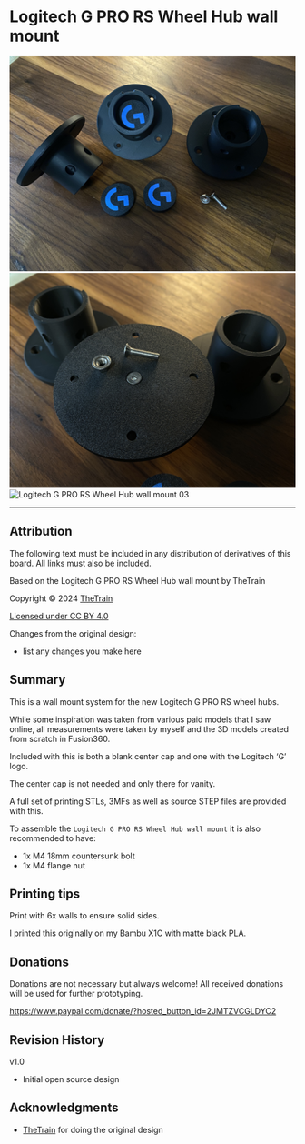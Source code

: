 # Logitech G PRO RS Wheel Hub wall mount
![Logitech G PRO RS Wheel Hub wall mount 01](Assets/Logitech%20G%20PRO%20RS%20Wheel%20Hub%20wall%20mount%201.jpg)
![Logitech G PRO RS Wheel Hub wall mount 02](Assets/Logitech%20G%20PRO%20RS%20Wheel%20Hub%20wall%20mount%202.JPG)
![Logitech G PRO RS Wheel Hub wall mount 03](Assets/Logitech%20G%20PRO%20RS%20Wheel%20Hub%20wall%20mount%203.jpg)


---

## Attribution

The following text must be included in any distribution of derivatives of this board. All links must also be included.

Based on the Logitech G PRO RS Wheel Hub wall mount by TheTrain

Copyright © 2024 [TheTrain](https://github.com/TheTrainGoes)

[Licensed under CC BY 4.0](https://creativecommons.org/licenses/by/4.0/)

Changes from the original design:
  - list any changes you make here


## Summary

This is a wall mount system for the new Logitech G PRO RS wheel hubs.  

While some inspiration was taken from various paid models that I saw online, all measurements were taken by myself and the 3D models created from scratch in Fusion360.

Included with this is both a blank center cap and one with the Logitech ‘G’ logo.

The center cap is not needed and only there for vanity.

A full set of printing STLs, 3MFs as well as source STEP files are provided with this.

To assemble the `Logitech G PRO RS Wheel Hub wall mount` it is also recommended to have:
- 1x M4 18mm countersunk bolt
- 1x M4 flange nut


## Printing tips

Print with 6x walls to ensure solid sides.

I printed this originally on my Bambu X1C with matte black PLA.


## Donations

Donations are not necessary but always welcome!  All received donations will be used for further prototyping.

https://www.paypal.com/donate/?hosted_button_id=2JMTZVCGLDYC2


## Revision History

v1.0
- Initial open source design


## Acknowledgments

- [TheTrain](https://github.com/TheTrainGoes) for doing the original design